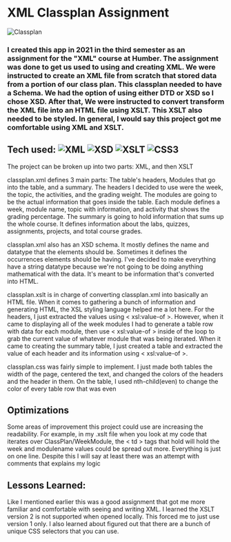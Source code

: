 # XML Classplan Assignment
![Classplan](https://user-images.githubusercontent.com/101066826/191897641-5fa9a5b6-b34f-41b2-a685-76038c1e9e42.PNG)

### I created this app in 2021 in the third semester as an assignment for the "XML" course at Humber. The assignment was done to get us used to using and creating XML. We were instructed to create an XML file from scratch that stored data from a portion of our class plan. This classplan needed to have a Schema. We had the option of using either DTD or XSD so I chose XSD. After that, We were instructed to convert transform the XML file into an HTML file using XSLT. This XSLT also needed to be styled. In general, I would say this project got me comfortable using XML and XSLT. 

## Tech used: ![XML](https://img.shields.io/badge/-XML-lightgrey) ![XSD](https://img.shields.io/badge/-XSD-lightgrey) ![XSLT](https://img.shields.io/badge/-XSLT-lightgrey) ![CSS3](https://img.shields.io/badge/css3-%231572B6.svg?style=for-the-badge&logo=css3&logoColor=white)
The project can be broken up into two parts: XML, and then XSLT

classplan.xml defines 3 main parts: The table's headers, Modules that go into the table, and a summary. The headers I decided to use were the week, the topic, the activities, and the grading weight. The modules are going to be the actual information that goes inside the table. Each module defines a week, module name, topic with information, and activity that shows the grading percentage. The summary is going to hold information that sums up the whole course. It defines information about the labs, quizzes, assignments, projects, and total course grades.

classplan.xml also has an XSD schema. It mostly defines the name and datatype that the elements should be. Sometimes it defines the occurrences elements should be having. I've decided to make everything have a string datatype because we're not going to be doing anything mathematical with the data. It's meant to be information that's converted into HTML.


classplan.xslt is in charge of converting classplan.xml into basically an HTML file. When it comes to gathering a bunch of information and generating HTML, the XSL styling language helped me a lot here. For the headers, I just extracted the values using < xsl:value-of >. However, when it came to displaying all of the week modules I had to generate a table row with data for each module, then use < xsl:value-of > inside of the loop to grab the current value of whatever module that was being iterated. When it came to creating the summary table, I just created a table and extracted the value of each header and its information
using < xsl:value-of >.

classplan.css was fairly simple to implement. I just made both tables the width of the page, centered the text, and changed the colors of the headers and the header in them. On the table, I used nth-child(even) to change the color of every table row that was even

## Optimizations
Some areas of improvement this project could use are increasing the readability. For example, in my .xslt file when you look at my code that iterates over ClassPlan/WeekModule, the < td > tags that hold will hold the week and modulename values could be spread out more. Everything is just on one line. Despite this I will say at least there was an attempt with comments that explains my logic 

## Lessons Learned:
Like I mentioned earlier this was a good assignment that got me more familiar and comfortable with seeing and writing XML. I learned the XSLT version 2 is not supported when opened locally. This forced me to just use version 1 only. I also learned about figured out that there are a bunch of unique CSS selectors that you can use. 
